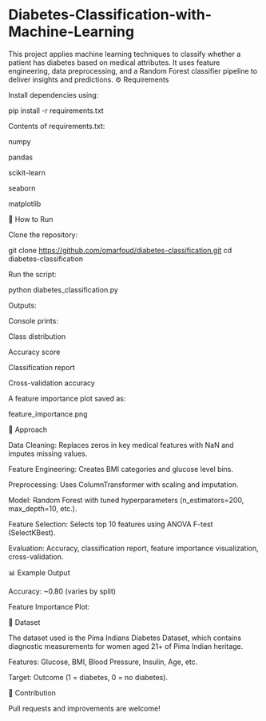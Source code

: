 # Diabetes-Classification-with-Machine-Learning
This project applies machine learning techniques to classify whether a patient has diabetes based on medical attributes. It uses feature engineering, data preprocessing, and a Random Forest classifier pipeline to deliver insights and predictions.
⚙️ Requirements

Install dependencies using:

pip install -r requirements.txt


Contents of requirements.txt:

numpy

pandas

scikit-learn

seaborn

matplotlib

🚀 How to Run

Clone the repository:

git clone https://github.com/omarfoud/diabetes-classification.git
cd diabetes-classification


Run the script:

python diabetes_classification.py


Outputs:

Console prints:

Class distribution

Accuracy score

Classification report

Cross-validation accuracy

A feature importance plot saved as:

feature_importance.png

🔬 Approach

Data Cleaning: Replaces zeros in key medical features with NaN and imputes missing values.

Feature Engineering: Creates BMI categories and glucose level bins.

Preprocessing: Uses ColumnTransformer with scaling and imputation.

Model: Random Forest with tuned hyperparameters (n_estimators=200, max_depth=10, etc.).

Feature Selection: Selects top 10 features using ANOVA F-test (SelectKBest).

Evaluation: Accuracy, classification report, feature importance visualization, cross-validation.

📊 Example Output

Accuracy: ~0.80 (varies by split)

Feature Importance Plot:


📌 Dataset

The dataset used is the Pima Indians Diabetes Dataset, which contains diagnostic measurements for women aged 21+ of Pima Indian heritage.

Features: Glucose, BMI, Blood Pressure, Insulin, Age, etc.

Target: Outcome (1 = diabetes, 0 = no diabetes).

🤝 Contribution

Pull requests and improvements are welcome!
